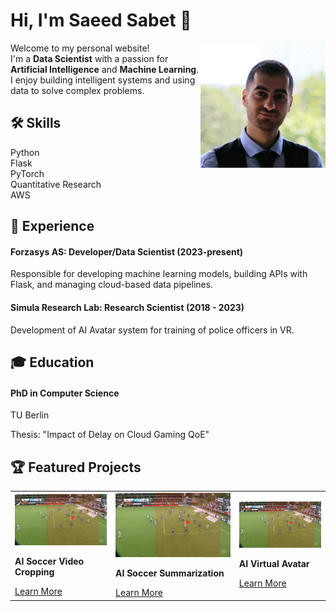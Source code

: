 # Hi, I'm Saeed Sabet 👋

<img src="assets/profile.jpeg" alt="Profile Picture" width="200" align="right">

Welcome to my personal website!  
I'm a **Data Scientist** with a passion for **Artificial Intelligence** and **Machine Learning**. I enjoy building intelligent systems and using data to solve complex problems.


## 🛠️ Skills
<div class="education-item">
    <div class="skills-section">
        <div class="skill">
            <span class="skill-name"><i class="fas fa-code"></i> Python</span>
            <div class="progress-bar" style="--progress-width: 90%;">
                <div class="progress"></div>
            </div>
        </div>
        <div class="skill">
            <span class="skill-name"><i class="fas fa-server"></i> Flask</span>
            <div class="progress-bar" style="--progress-width: 80%;">
                <div class="progress"></div>
            </div>
        </div>
        <div class="skill">
            <span class="skill-name"><i class="fas fa-brain"></i> PyTorch</span>
            <div class="progress-bar" style="--progress-width: 60%;">
                <div class="progress"></div>
            </div>
        </div>
        <div class="skill">
            <span class="skill-name"><i class="fas fa-chart-bar"></i> Quantitative Research</span>
            <div class="progress-bar" style="--progress-width: 90%;">
                <div class="progress"></div>
            </div>
        </div>
        <div class="skill">
            <span class="skill-name"><i class="fas fa-cloud"></i> AWS</span>
            <div class="progress-bar" style="--progress-width: 60%;">
                <div class="progress"></div>
            </div>
        </div>
    </div>
</div>


## 💼 Experience
<div class="experience-section">
    <div class="job">
        <h4>Forzasys AS: Developer/Data Scientist <span class="job-date">(2023-present)</span></h4>
        <p class="job-description">Responsible for developing machine learning models, building APIs with Flask, and managing cloud-based data pipelines.</p>
    </div>
    <div class="job">
        <h4>Simula Research Lab: Research Scientist <span class="job-date">(2018 - 2023)</span></h4>
        <p class="job-description">Development of AI Avatar system for training of police officers in VR.</p>
    </div>
</div>


## 🎓 Education
<div class="education-section">
    <div class="education-item">
        <h4>PhD in Computer Science</h4>
        <p class="institution">TU Berlin</p>
        <p class="thesis-title">Thesis: "Impact of Delay on Cloud Gaming QoE"</p>
    </div>
</div>

## 🏆 Featured Projects


<table class="hover-table">
  <tr>
    <td>
        <a href="projects/2024-09-30-smart-crop-soccer.md">
            <img src='/projects/assets/soccer-cropping-overview.png' alt="AI Soccer Video Cropping">
        </a>
        <p><strong>AI Soccer Video Cropping</strong></p>
        <a href="projects/2024-09-30-smart-crop-soccer.md">Learn More</a>
    </td>
    <td>
        <a href="projects/2024-09-30-smart-crop-soccer.md">
            <img src='/projects/assets/soccer-cropping-overview.png' alt="How to Export a Video">
        </a>
            <p><strong>AI Soccer Summarization</strong></p>
        <a href="projects/2024-09-30-smart-crop-soccer.md">Learn More</a>
    </td>
    <td>
        <a href="projects/2024-09-30-smart-crop-soccer.md">
            <img src='/projects/assets/soccer-cropping-overview.png' alt="AI Virtual Avatar">
        </a>
        <p><strong>AI Virtual Avatar</strong></p>
        <a href="projects/2024-09-30-smart-crop-soccer.md">Learn More</a>   
    </td>
  </tr>
</table>